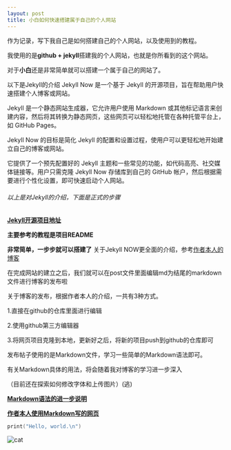 ```yaml
---
layout: post
title: 小白如何快速搭建属于自己的个人网站
---
```

作为记录，写下我自己是如何搭建自己的个人网站，以及使用到的教程。

我使用的是**github + jekyll**搭建我的个人网站，也就是你所看到的这个网站。

对于**小白**还是非常简单就可以搭建一个属于自己的网站了。


以下是Jekyll的介绍
Jekyll Now 是一个基于 Jekyll 的开源项目，旨在帮助用户快速搭建个人博客或网站。

Jekyll 是一个静态网站生成器，它允许用户使用 Markdown 或其他标记语言来创建内容，然后将其转换为静态网页，这些网页可以轻松地托管在各种托管平台上，如 GitHub Pages。

Jekyll Now 的目标是简化 Jekyll 的配置和设置过程，使用户可以更轻松地开始建立自己的博客或网站。

它提供了一个预先配置好的 Jekyll 主题和一些常见的功能，如代码高亮、社交媒体链接等。用户只需克隆 Jekyll Now 存储库到自己的 GitHub 帐户，然后根据需要进行个性化设置，即可快速启动个人网站。

###### 以上是对Jekyll的介绍，下面是正式的步骤

**[Jekyll开源项目地址](https://github.com/barryclark/jekyll-now)**

**主要参考的教程是项目README**

**非常简单，一步步就可以搭建了**
关于Jekyll NOW更全面的介绍，参考[作者本人的博客](https://www.smashingmagazine.com/2014/08/build-blog-jekyll-github-pages/)

在完成网站的建立之后，我们就可以在post文件里面编辑md为结尾的markdown文件进行博客的发布啦

关于博客的发布，根据作者本人的介绍，一共有3种方式。

1.直接在github的仓库里面进行编辑

2.使用github第三方编辑器

3.将网页项目克隆到本地，更新好之后，将新的项目push到github的仓库即可

发布帖子使用的是Markdown文件，学习一些简单的Markdown语法即可。


有关Markdown具体的用法，将会随着我对博客的学习进一步深入

（目前还在探索如何修改字体和上传图片）(逃)


**[Markdown语法的进一步说明](https://github.com/adam-p/markdown-here/wiki/Markdown-Cheatsheet)**

**[作者本人使用Markdown写的网页](http://www.jekyllnow.com/)**

 
```c
print("Hello, world.\n")
```

![cat](/images/cat.jpeg)

